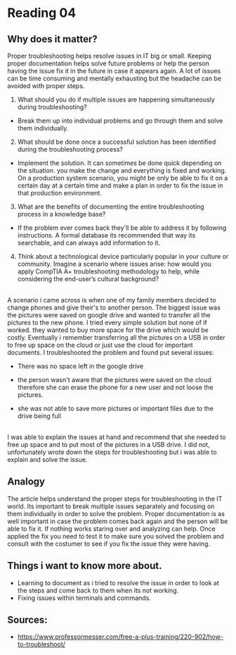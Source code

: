 # Reading 04
## Why does it matter?
Proper troubleshooting helps resolve issues in IT big or small. Keeping proper documentation helps solve future problems or help the person having the issue fix it in the future in case it appears again. A lot of issues can be time consuming and mentally exhausting but the headache can be avoided with proper steps. 

1. What should you do if multiple issues are happening simultaneously during troubleshooting?
- Break them up into individual problems and go through them and solve them individually.
  
2. What should be done once a successful solution has been identified during the troubleshooting process?
- Implement the solution. It can sometimes be done quick depending on the situation. you make the change and everything is fixed and working. On a production system scenario, you might be only be able to fix it on a certain day at a certain time and make a plan in order to fix the issue in that production environment.
  
3. What are the benefits of documenting the entire troubleshooting process in a knowledge base?
- If the problem ever comes back they'll be able to address it by following instructions. A formal database its recommended that way its searchable, and can always add information to it.

4. Think about a technological device particularly popular in your culture or community. Imagine a scenario where issues arise: how would you apply CompTIA A+ troubleshooting methodology to help, while considering the end-user’s cultural background?
<br>
A scenario i came across is when one of my family members decided to change phones and give their's to another person. The biggest issue was the pictures were  saved on google drive and wanted to transfer all the pictures to the new phone. I tried every simple solution but none of if worked. they wanted to buy more space for the drive which would be costly. Eventually i remember transferring all the pictures on a USB in order to free up space on the cloud or just use the cloud for important documents. I troubleshooted the problem and found put several issues:

* There was no space left in the google drive
  
* the person wasn't aware that the pictures were saved on the cloud therefore she can erase the phone for a new user and not loose the pictures.
  
* she was not able to save more pictures or important files due to the drive being full
<br>
I was able to explain the issues at hand and recommend that she needed to free up space and to put most of the pictures in a USB drive. I did not, unfortunately wrote down the steps for troubleshooting but i was able to explain and solve the issue.

## Analogy
The article helps understand the proper steps for troubleshooting in the IT world. Its important to break multiple issues separately and focusing on them individually in order to solve the problem. Proper documentation is as well important in case the problem comes back again and the person will be able to fix it. If nothing works staring over and analyzing can help. Once applied the fix you need to test it to make sure you solved the problem and consult with the costumer to see if you fix the issue they were having.
## Things i want to know more about.
- Learning to document as i tried to resolve the issue in order to look at the steps and come back to them when its not working.
- Fixing issues within terminals and commands.
## Sources:
- https://www.professormesser.com/free-a-plus-training/220-902/how-to-troubleshoot/
